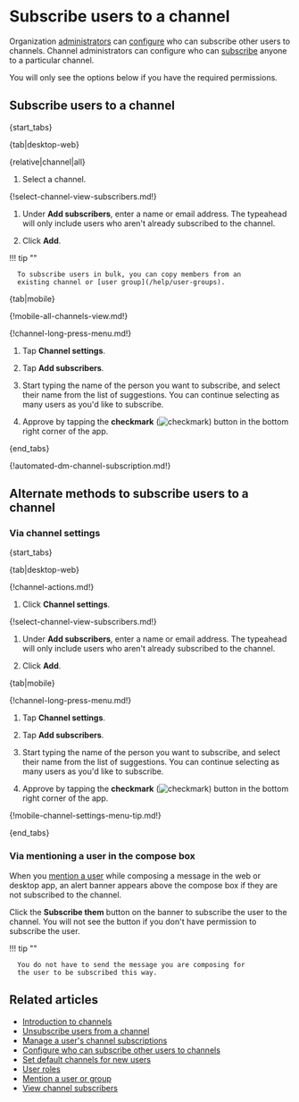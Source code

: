 # Subscribe users to a channel

Organization [administrators](/help/user-roles) can
[configure](/help/configure-who-can-invite-to-channels#configure-who-can-subscribe-others-to-channels-in-general)
who can subscribe other users to channels. Channel administrators can
configure who can
[subscribe](/help/configure-who-can-invite-to-channels#configure-who-can-subscribe-anyone-to-a-specific-channel)
anyone to a particular channel.

You will only see the options below if you have the required permissions.

## Subscribe users to a channel

{start_tabs}

{tab|desktop-web}

{relative|channel|all}

1. Select a channel.

{!select-channel-view-subscribers.md!}

1. Under **Add subscribers**, enter a name or email address. The typeahead
   will only include users who aren't already subscribed to the channel.

1. Click **Add**.

!!! tip ""

      To subscribe users in bulk, you can copy members from an
      existing channel or [user group](/help/user-groups).

{tab|mobile}

{!mobile-all-channels-view.md!}

{!channel-long-press-menu.md!}

1. Tap **Channel settings**.

1. Tap **Add subscribers**.

1. Start typing the name of the person you want to subscribe, and
   select their name from the list of suggestions. You can continue
   selecting as many users as you'd like to subscribe.

1. Approve by tapping the **checkmark**
   (<img src="/static/images/help/mobile-check-circle-icon.svg" alt="checkmark" class="help-center-icon"/>)
   button in the bottom right corner of the app.

{end_tabs}

{!automated-dm-channel-subscription.md!}

## Alternate methods to subscribe users to a channel

### Via channel settings

{start_tabs}

{tab|desktop-web}

{!channel-actions.md!}

1. Click **Channel settings**.

{!select-channel-view-subscribers.md!}

1. Under **Add subscribers**, enter a name or email address. The typeahead
   will only include users who aren't already subscribed to the channel.

1. Click **Add**.

{tab|mobile}

{!channel-long-press-menu.md!}

1. Tap **Channel settings**.

1. Tap **Add subscribers**.

1. Start typing the name of the person you want to subscribe, and
   select their name from the list of suggestions. You can continue
   selecting as many users as you'd like to subscribe.

1. Approve by tapping the **checkmark**
   (<img src="/static/images/help/mobile-check-circle-icon.svg" alt="checkmark" class="help-center-icon"/>)
   button in the bottom right corner of the app.

{!mobile-channel-settings-menu-tip.md!}

{end_tabs}

### Via mentioning a user in the compose box

When you [mention a user](/help/mention-a-user-or-group) while composing
a message in the web or desktop app, an alert banner appears above the
compose box if they are not subscribed to the channel.

Click the **Subscribe them** button on the banner to subscribe the user to
the channel. You will not see the button if you don't have permission to
subscribe the user.

!!! tip ""

      You do not have to send the message you are composing for
      the user to be subscribed this way.

## Related articles

* [Introduction to channels](/help/introduction-to-channels)
* [Unsubscribe users from a channel](/help/unsubscribe-users-from-a-channel)
* [Manage a user's channel subscriptions](/help/manage-user-channel-subscriptions)
* [Configure who can subscribe other users to channels](/help/configure-who-can-invite-to-channels)
* [Set default channels for new users](/help/set-default-channels-for-new-users)
* [User roles](/help/user-roles)
* [Mention a user or group](/help/mention-a-user-or-group)
* [View channel subscribers](/help/view-channel-subscribers)

